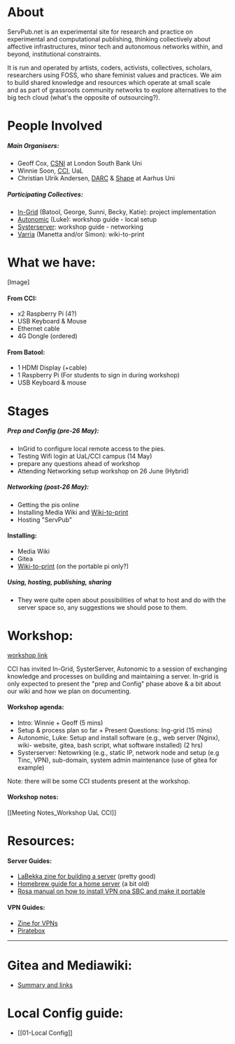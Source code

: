 # About
ServPub.net is an experimental site for research and practice on experimental and computational publishing, thinking collectively about affective infrastructures, minor tech and autonomous networks within, and beyond, institutional constraints.
	
It is run and operated by artists, coders, activists, collectives, scholars, researchers using FOSS, who share feminist values and practices. We aim to build shared knowledge and resources which operate at small scale and as part of grassroots community networks to explore alternatives to the big tech cloud (what's the opposite of outsourcing?).

# People Involved
##### Main Organisers: 
- Geoff Cox, [CSNI](https://www.centreforthestudyof.net/?page_id=756) at London South Bank Uni
- Winnie Soon, [CCI](https://www.arts.ac.uk/creative-computing-institute), UaL
- Christian Ulrik Andersen, [DARC](https://darc.au.dk) & [Shape](https://shape.au.dk) at Aarhus Uni

##### Participating Collectives: 
- [In-Grid](https://www.in-grid.io/) (Batool, George, Sunni, Becky, Katie): project implementation
- [Autonomic](https://autonomic.zone) (Luke): workshop guide - local setup
- [Systerserver](https://systerserver.net): workshop guide - networking
- [Varria](https://cc.vvvvvvaria.org) (Manetta and/or Simon): wiki-to-print

# What we have:
[Image]
#### From CCI:
- x2 Raspberry Pi (4?)
- USB Keyboard & Mouse
- Ethernet cable
- 4G Dongle (ordered)

#### From Batool:
- 1 HDMI Display (+cable)
- 1 Raspberry Pi (For students to sign in during workshop)
- USB Keyboard & mouse

# Stages

##### Prep and Config (pre-26 May):
- InGrid to configure local remote access to the pies.
- Testing Wifi login at UaL/CCI campus (14 May)
- prepare any questions ahead of workshop
- Attending Networking setup workshop on 26 June (Hybrid)

##### Networking (post-26 May):
- Getting the pis online 
- Installing Media Wiki and [Wiki-to-print](https://cc.vvvvvvaria.org/wiki/Wiki-to-print)
- Hosting "ServPub"

#### Installing:
- Media Wiki
- Gitea
- [Wiki-to-print](https://cc.vvvvvvaria.org/wiki/Wiki-to-print) (on the portable pi only?)

##### Using, hosting, publishing, sharing
- They were quite open about possibilities of what to host and do with the server space so, any suggestions we should pose to them.

# Workshop:
[workshop link](https://www.centreforthestudyof.net/?p=7032)

CCI has invited In-Grid, SysterServer, Autonomic to a session of exchanging knowledge and processes on building and maintaining a server. In-grid is only expected to present the "prep and Config" phase above & a bit about our wiki and how we plan on documenting.

#### Workshop agenda:
- Intro: Winnie + Geoff (5 mins)
- Setup & process plan so far + Present Questions: Ing-grid (15 mins)
- Autonomic, Luke: Setup and install software (e.g., web server (Nginx), wiki- website, gitea, bash script, what software installed) (2 hrs)
- Systerserver: Netowrking (e.g., static IP, network node and setup (e.g Tinc, VPN), sub-domain, system admin maintenance (use of gitea for example)

Note: there will be some CCI students present at the workshop.

#### Workshop notes:
[[Meeting Notes_Workshop UaL CCI]]

# Resources:
#### Server Guides:
- [LaBekka zine for building a server](https://labekka-red.translate.goog/servidoras-feministas/?_x_tr_sl=auto&_x_tr_tl=en&_x_tr_hl=en]) (pretty good)
- [Homebrew guide for a home server](https://homebrewserver.club/category/fundamentals.html) (a bit old)
- [Rosa manual on how to install VPN ona SBC and make it portable](https://psaroskalazines.gr/pdf/rosa_beta_25_jan_23.pdf) 

#### VPN Guides:
- [Zine for VPNs](https://psaroskalazines.gr/pdf/fanzine-VPN-print-en.pdf) 
- [Piratebox](https://www.piratebox.cc/openwrt:diy)
____

# Gitea and Mediawiki:
- [Summary and links](https://docs.google.com/presentation/d/1m1J-HiPSScsK1SCGkv2AxnTBzS0ndEjmL4P4djtEkY0/edit?usp=sharing)

# Local Config guide:
- [[01-Local Config]]

